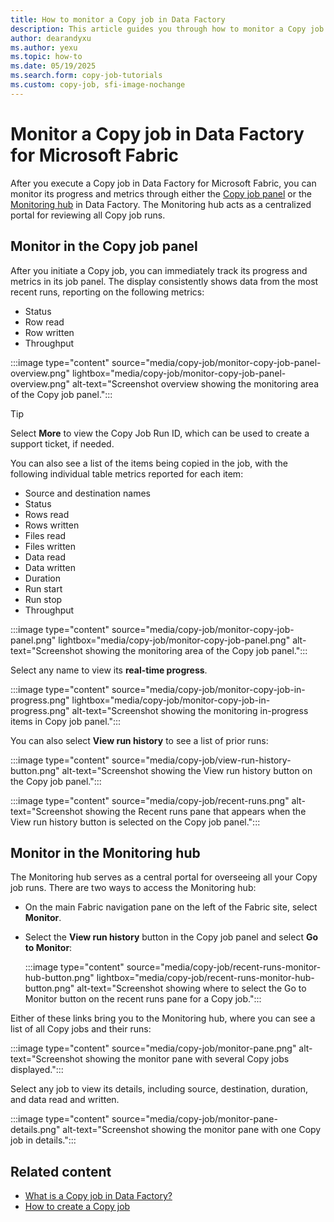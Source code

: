 ```yaml
---
title: How to monitor a Copy job in Data Factory
description: This article guides you through how to monitor a Copy job from either the Copy job panel or the Monitoring hub in Data Factory in Microsoft Fabric.
author: dearandyxu
ms.author: yexu
ms.topic: how-to
ms.date: 05/19/2025
ms.search.form: copy-job-tutorials
ms.custom: copy-job, sfi-image-nochange
---
```


# Monitor a Copy job in Data Factory for Microsoft Fabric

After you execute a Copy job in Data Factory for Microsoft Fabric, you can monitor its progress and metrics through either the [Copy job panel](#monitor-in-the-copy-job-panel) or the [Monitoring hub](#monitor-in-the-monitoring-hub) in Data Factory. The Monitoring hub acts as a centralized portal for reviewing all Copy job runs.

## Monitor in the Copy job panel

After you initiate a Copy job, you can immediately track its progress and metrics in its job panel. The display consistently shows data from the most recent runs, reporting on the following metrics:

- Status
- Row read
- Row written
- Throughput

:::image type="content" source="media/copy-job/monitor-copy-job-panel-overview.png" lightbox="media/copy-job/monitor-copy-job-panel-overview.png" alt-text="Screenshot overview showing the monitoring area of the Copy job panel.":::

>[!TIP]
>Select **More** to view the Copy Job Run ID, which can be used to create a support ticket, if needed.

You can also see a list of the items being copied in the job, with the following individual table metrics reported for each item:

- Source and destination names
- Status
- Rows read
- Rows written
- Files read
- Files written
- Data read
- Data written
- Duration
- Run start
- Run stop
- Throughput

:::image type="content" source="media/copy-job/monitor-copy-job-panel.png" lightbox="media/copy-job/monitor-copy-job-panel.png" alt-text="Screenshot showing the monitoring area of the Copy job panel.":::

Select any name to view its **real-time progress**.

:::image type="content" source="media/copy-job/monitor-copy-job-in-progress.png" lightbox="media/copy-job/monitor-copy-job-in-progress.png" alt-text="Screenshot showing the monitoring in-progress items in Copy job panel.":::

You can also select **View run history** to see a list of prior runs:

:::image type="content" source="media/copy-job/view-run-history-button.png" alt-text="Screenshot showing the View run history button on the Copy job panel.":::

:::image type="content" source="media/copy-job/recent-runs.png" alt-text="Screenshot showing the Recent runs pane that appears when the View run history button is selected on the Copy job panel.":::

## Monitor in the Monitoring hub

The Monitoring hub serves as a central portal for overseeing all your Copy job runs. There are two ways to access the Monitoring hub:

- On the main Fabric navigation pane on the left of the Fabric site, select **Monitor**.

- Select the **View run history** button in the Copy job panel and select **Go to Monitor**:

   :::image type="content" source="media/copy-job/recent-runs-monitor-hub-button.png" lightbox="media/copy-job/recent-runs-monitor-hub-button.png" alt-text="Screenshot showing where to select the Go to Monitor button on the recent runs pane for a Copy job.":::

Either of these links bring you to the Monitoring hub, where you can see a list of all Copy jobs and their runs:

:::image type="content" source="media/copy-job/monitor-pane.png" alt-text="Screenshot showing the monitor pane with several Copy jobs displayed.":::

Select any job to view its details, including source, destination, duration, and data read and written.

:::image type="content" source="media/copy-job/monitor-pane-details.png" alt-text="Screenshot showing the monitor pane with one Copy job in details.":::

## Related content

- [What is a Copy job in Data Factory?](what-is-copy-job.md)
- [How to create a Copy job](create-copy-job.md)
